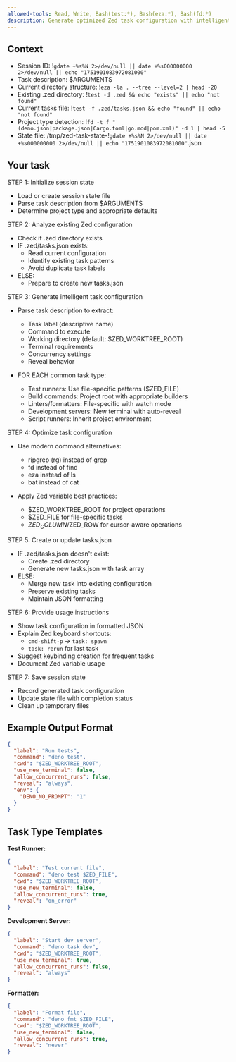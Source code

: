 ```yaml
---
allowed-tools: Read, Write, Bash(test:*), Bash(eza:*), Bash(fd:*)
description: Generate optimized Zed task configuration with intelligent defaults
---
```


## Context

- Session ID: !`gdate +%s%N 2>/dev/null || date +%s000000000 2>/dev/null || echo "1751901083972081000"`
- Task description: $ARGUMENTS
- Current directory structure: !`eza -la . --tree --level=2 | head -20`
- Existing .zed directory: !`test -d .zed && echo "exists" || echo "not found"`
- Current tasks file: !`test -f .zed/tasks.json && echo "found" || echo "not found"`
- Project type detection: !`fd -t f "(deno.json|package.json|Cargo.toml|go.mod|pom.xml)" -d 1 | head -5`
- State file: /tmp/zed-task-state-!`gdate +%s%N 2>/dev/null || date +%s000000000 2>/dev/null || echo "1751901083972081000"`.json

## Your task

STEP 1: Initialize session state

- Load or create session state file
- Parse task description from $ARGUMENTS
- Determine project type and appropriate defaults

STEP 2: Analyze existing Zed configuration

- Check if .zed directory exists
- IF .zed/tasks.json exists:
  - Read current configuration
  - Identify existing task patterns
  - Avoid duplicate task labels
- ELSE:
  - Prepare to create new tasks.json

STEP 3: Generate intelligent task configuration

- Parse task description to extract:
  - Task label (descriptive name)
  - Command to execute
  - Working directory (default: $ZED_WORKTREE_ROOT)
  - Terminal requirements
  - Concurrency settings
  - Reveal behavior

- FOR EACH common task type:
  - Test runners: Use file-specific patterns ($ZED_FILE)
  - Build commands: Project root with appropriate builders
  - Linters/formatters: File-specific with watch mode
  - Development servers: New terminal with auto-reveal
  - Script runners: Inherit project environment

STEP 4: Optimize task configuration

- Use modern command alternatives:
  - ripgrep (rg) instead of grep
  - fd instead of find
  - eza instead of ls
  - bat instead of cat

- Apply Zed variable best practices:
  - $ZED_WORKTREE_ROOT for project operations
  - $ZED_FILE for file-specific tasks
  - $ZED_COLUMN/$ZED_ROW for cursor-aware operations

STEP 5: Create or update tasks.json

- IF .zed/tasks.json doesn't exist:
  - Create .zed directory
  - Generate new tasks.json with task array
- ELSE:
  - Merge new task into existing configuration
  - Preserve existing tasks
  - Maintain JSON formatting

STEP 6: Provide usage instructions

- Show task configuration in formatted JSON
- Explain Zed keyboard shortcuts:
  - `cmd-shift-p` → `task: spawn`
  - `task: rerun` for last task
- Suggest keybinding creation for frequent tasks
- Document Zed variable usage

STEP 7: Save session state

- Record generated task configuration
- Update state file with completion status
- Clean up temporary files

## Example Output Format

```json
{
  "label": "Run tests",
  "command": "deno test",
  "cwd": "$ZED_WORKTREE_ROOT",
  "use_new_terminal": false,
  "allow_concurrent_runs": false,
  "reveal": "always",
  "env": {
    "DENO_NO_PROMPT": "1"
  }
}
```

## Task Type Templates

**Test Runner:**

```json
{
  "label": "Test current file",
  "command": "deno test $ZED_FILE",
  "cwd": "$ZED_WORKTREE_ROOT",
  "use_new_terminal": false,
  "allow_concurrent_runs": true,
  "reveal": "on_error"
}
```

**Development Server:**

```json
{
  "label": "Start dev server",
  "command": "deno task dev",
  "cwd": "$ZED_WORKTREE_ROOT",
  "use_new_terminal": true,
  "allow_concurrent_runs": false,
  "reveal": "always"
}
```

**Formatter:**

```json
{
  "label": "Format file",
  "command": "deno fmt $ZED_FILE",
  "cwd": "$ZED_WORKTREE_ROOT",
  "use_new_terminal": false,
  "allow_concurrent_runs": true,
  "reveal": "never"
}
```
